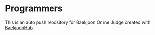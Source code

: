 # Programmers 
This is an auto push repository for Baekjoon Online Judge created with [BaekjoonHub](https://github.com/BaekjoonHub/BaekjoonHub).
